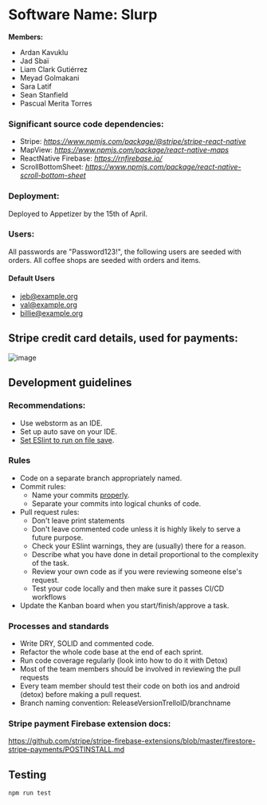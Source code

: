 
# Software Name: Slurp

**Members:**
- Ardan Kavuklu
- Jad Sbaï
- Liam Clark Gutiérrez
- Meyad Golmakani
- Sara Latif
- Sean Stanfield
- Pascual Merita Torres

### Significant source code dependencies:

- Stripe: *https://www.npmjs.com/package/@stripe/stripe-react-native*
- MapView: *https://www.npmjs.com/package/react-native-maps*
- ReactNative Firebase: *https://rnfirebase.io/*
- ScrollBottomSheet: *https://www.npmjs.com/package/react-native-scroll-bottom-sheet*

### Deployment:

Deployed to Appetizer by the 15th of April.

### Users:

All passwords are "Password123!", the following users are seeded with orders. All coffee shops are seeded with orders and items.

#### Default Users

- jeb@example.org <br>
- val@example.org <br>
- billie@example.org <br>


## Stripe credit card details, used for payments:
![image](https://user-images.githubusercontent.com/31474291/161755323-f3e05eb6-7a9a-422a-8466-a9fc45e5be80.png)


## Development guidelines

### Recommendations:
- Use webstorm as an IDE.
- Set up auto save on your IDE.
- [Set ESlint to run on file save](https://www.jetbrains.com/help/idea/eslint.html#ws_eslint_configure_run_eslint_on_save).

### Rules
- Code on a separate branch appropriately named.
- Commit rules:
  - Name your commits [properly](https://www.freecodecamp.org/news/how-to-write-better-git-commit-messages/).
  - Separate your commits into logical chunks of code.
- Pull request rules:
  - Don't leave print statements
  - Don't leave commented code unless it is highly likely to serve a future purpose.
  - Check your ESlint warnings, they are (usually) there for a reason.
  - Describe what you have done in detail proportional to the complexity of the task.
  - Review your own code as if you were reviewing someone else's request.
  - Test your code locally and then make sure it passes CI/CD workflows
- Update the Kanban board when you start/finish/approve a task.


### Processes and standards 

- Write DRY, SOLID and commented code.
- Refactor the whole code base at the end of each sprint.
- Run code coverage regularly (look into how to do it with Detox)
- Most of the team members should be involved in reviewing the pull requests 
- Every team member should test their code on both ios and android (detox) before making a pull request.
- Branch naming convention: ReleaseVersionTrelloID/branchname


### Stripe payment Firebase extension docs:
https://github.com/stripe/stripe-firebase-extensions/blob/master/firestore-stripe-payments/POSTINSTALL.md


## Testing

  ```npm run test```
